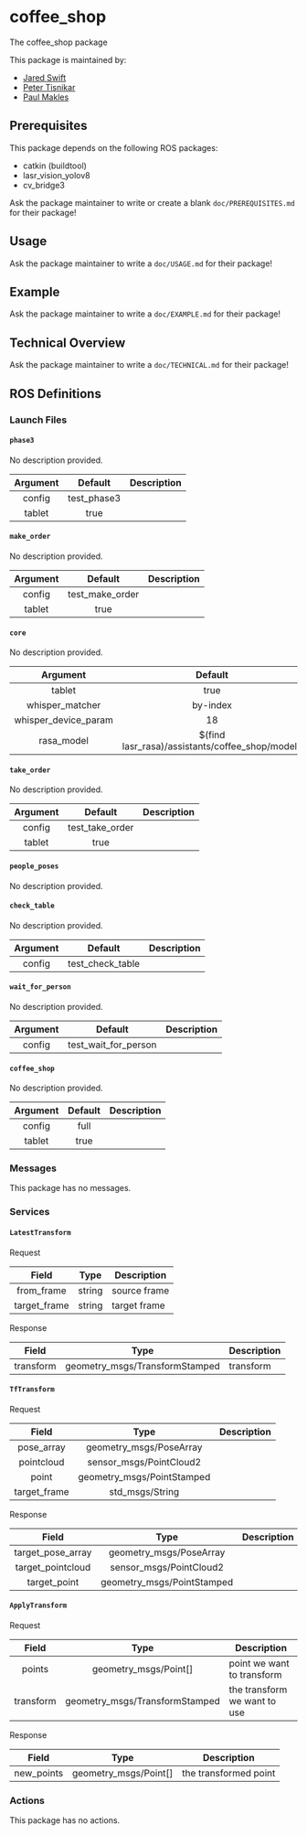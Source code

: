 # coffee_shop

The coffee_shop package

This package is maintained by:
- [Jared Swift](mailto:jared@todo.todo)
- [Peter Tisnikar](mailto:peter@todo.todo)
- [Paul Makles](mailto:me@insrt.uk)

## Prerequisites

This package depends on the following ROS packages:
- catkin (buildtool)
- lasr_vision_yolov8
- cv_bridge3

Ask the package maintainer to write or create a blank `doc/PREREQUISITES.md` for their package!

## Usage

Ask the package maintainer to write a `doc/USAGE.md` for their package!

## Example

Ask the package maintainer to write a `doc/EXAMPLE.md` for their package!

## Technical Overview

Ask the package maintainer to write a `doc/TECHNICAL.md` for their package!

## ROS Definitions

### Launch Files

#### `phase3`

No description provided.

| Argument | Default | Description |
|:-:|:-:|---|
| config | test_phase3 |  |
| tablet | true |  |


#### `make_order`

No description provided.

| Argument | Default | Description |
|:-:|:-:|---|
| config | test_make_order |  |
| tablet | true |  |


#### `core`

No description provided.

| Argument | Default | Description |
|:-:|:-:|---|
| tablet | true |  |
| whisper_matcher | by-index |  |
| whisper_device_param | 18 |  |
| rasa_model | $(find lasr_rasa)/assistants/coffee_shop/models |  |


#### `take_order`

No description provided.

| Argument | Default | Description |
|:-:|:-:|---|
| config | test_take_order |  |
| tablet | true |  |


#### `people_poses`

No description provided.

#### `check_table`

No description provided.

| Argument | Default | Description |
|:-:|:-:|---|
| config | test_check_table |  |


#### `wait_for_person`

No description provided.

| Argument | Default | Description |
|:-:|:-:|---|
| config | test_wait_for_person |  |


#### `coffee_shop`

No description provided.

| Argument | Default | Description |
|:-:|:-:|---|
| config | full |  |
| tablet | true |  |



### Messages

This package has no messages.

### Services

#### `LatestTransform`

Request

| Field | Type | Description |
|:-:|:-:|---|
| from_frame | string | source frame |
| target_frame | string | target frame |

Response

| Field | Type | Description |
|:-:|:-:|---|
| transform | geometry_msgs/TransformStamped | transform |

#### `TfTransform`

Request

| Field | Type | Description |
|:-:|:-:|---|
| pose_array | geometry_msgs/PoseArray |  |
| pointcloud | sensor_msgs/PointCloud2 |  |
| point | geometry_msgs/PointStamped |  |
| target_frame | std_msgs/String |  |

Response

| Field | Type | Description |
|:-:|:-:|---|
| target_pose_array | geometry_msgs/PoseArray |  |
| target_pointcloud | sensor_msgs/PointCloud2 |  |
| target_point | geometry_msgs/PointStamped |  |

#### `ApplyTransform`

Request

| Field | Type | Description |
|:-:|:-:|---|
| points | geometry_msgs/Point[] | point we want to transform |
| transform | geometry_msgs/TransformStamped | the transform we want to use |

Response

| Field | Type | Description |
|:-:|:-:|---|
| new_points | geometry_msgs/Point[] | the transformed point |


### Actions

This package has no actions.
